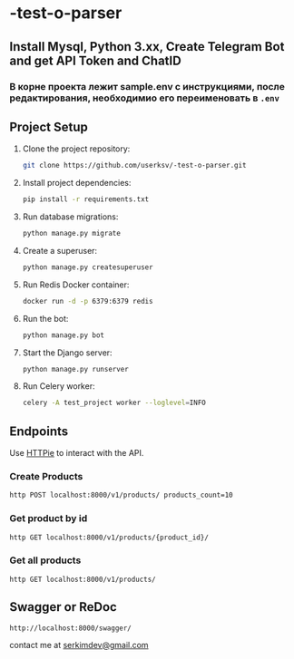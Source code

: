 # -test-o-parser
## Install Mysql, Python 3.xx, Create Telegram Bot and get API Token and ChatID
### В корне проекта лежит sample.env с инструкциями, после редактирования, необходимио его переименовать в `.env`
## Project Setup
1. Clone the project repository:
    ```bash
    git clone https://github.com/userksv/-test-o-parser.git
    ```

2. Install project dependencies:
    ```bash
    pip install -r requirements.txt
    ```

3. Run database migrations:
    ```bash
    python manage.py migrate
    ```

4. Create a superuser:
    ```bash
    python manage.py createsuperuser
    ```

5. Run Redis Docker container:
    ```bash
    docker run -d -p 6379:6379 redis
    ```

6. Run the bot:
    ```bash
    python manage.py bot
    ```

7. Start the Django server:
    ```bash
    python manage.py runserver
    ```

8. Run Celery worker:
    ```bash
    celery -A test_project worker --loglevel=INFO
    ```

## Endpoints

Use [HTTPie](https://httpie.io/) to interact with the API.

### Create Products

```bash
http POST localhost:8000/v1/products/ products_count=10
```

### Get product by id
```bash
http GET localhost:8000/v1/products/{product_id}/
```

### Get all products
```
http GET localhost:8000/v1/products/
```

## Swagger or ReDoc
```
http://localhost:8000/swagger/
```

contact me at serkimdev@gmail.com
